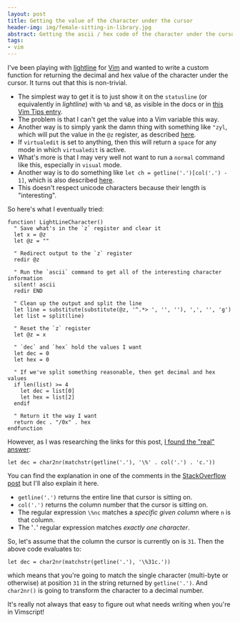 ```yaml
---
layout: post
title: Getting the value of the character under the cursor
header-img: img/female-sitting-in-library.jpg
abstract: Getting the ascii / hex code of the character under the cursor in Vim is harder than I thought...
tags:
- vim
---
```

I've been playing with [lightline][1] for [Vim][2] and wanted to write a custom function for returning the decimal and hex value of the character under the cursor.  It turns out that this is non-trivial.

* The simplest way to get it is to just show it on the `statusline` (or equivalently in _lightline_) with `%b` and `%B`, as visible in the docs or in [this Vim Tips entry][3].
 * The problem is that I can't get the value into a Vim variable this way.
* Another way is to simply yank the damn thing with something like `"zyl`, which will put the value in the `@z` register, as described [here][4].
 * If `virtualedit` is set to anything, then this will return a `space` for any mode in which `virtualedit` is active.
 * What's more is that I may very well not want to run a `normal` command like this, especially in `visual` mode.
* Another way is to do something like `let ch = getline('.')[col('.') - 1]`, which is also described [here][4].
 * This doesn't respect unicode characters because their length is "interesting".

So here's what I eventually tried:

``` vim
function! LightLineCharacter()
  " Save what's in the `z` register and clear it
  let x = @z
  let @z = ""

  " Redirect output to the `z` register
  redir @z

  " Run the `ascii` command to get all of the interesting character information
  silent! ascii
  redir END

  " Clean up the output and split the line
  let line = substitute(substitute(@z, '^.*> ', '', ''), ',', '', 'g')
  let list = split(line)

  " Reset the `z` register
  let @z = x

  " `dec` and `hex` hold the values I want
  let dec = 0
  let hex = 0

  " If we've split something reasonable, then get decimal and hex values
  if len(list) >= 4
    let dec = list[0]
    let hex = list[2]
  endif

  " Return it the way I want
  return dec . "/0x" . hex
endfunction
```

However, as I was researching the links for this post, [I found the "real" answer][5]:

``` vim
let dec = char2nr(matchstr(getline('.'), '\%' . col('.') . 'c.'))
```

You can find the explanation in one of the comments in the [StackOverflow post][5] but I'll also explain it here.

* `getline('.')` returns the entire line that cursor is sitting on.
* `col('.')` returns the column number that the cursor is sitting on.
* The regular expression `\%nc` matches a _specific given column_ where `n` is that column.
* The '`.`' regular expression matches _exactly one character_.

So, let's assume that the column the cursor is currently on is `31`. Then the above code evaluates to:

``` vim
let dec = char2nr(matchstr(getline('.'), '\%31c.'))
```

which means that you're going to match the single character (multi-byte or otherwise) at position `31` in the string returned by `getline('.')`. And `char2nr()` is going to transform the character to a decimal number.

It's really not always that easy to figure out what needs writing when you're in Vimscript!

  [1]: http://vimawesome.com/plugin/lightline-vim "Lightline"
  [2]: http://www.vim.org "Vim"
  [3]: http://vim.wikia.com/wiki/Showing_the_ASCII_value_of_the_current_character "%B"
  [4]: http://vim.1045645.n5.nabble.com/How-to-get-the-charactor-under-cursor-in-vimscript-td1181648.html "Vim mailing list entry"
  [5]: http://stackoverflow.com/questions/23323747/vim-vimscript-get-exact-character-under-the-cursor "How to get the value under the cursor"
